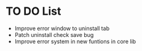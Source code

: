 # TO DO List

- Improve error window to uninstall tab
- Patch uninstall check save bug
- Improve error system in new funtions in core lib



